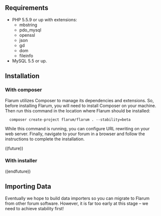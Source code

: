 ## Requirements

- PHP 5.5.9 or up with extensions:
  - mbstring
  - pdo_mysql
  - openssl
  - json
  - gd
  - dom
  - fileinfo
- MySQL 5.5 or up.

## Installation

### With composer

Flarum utilizes Composer to manage its dependencies and extensions. So, before installing Flarum, you will need to install Composer on your machine. Then run this command in the location where Flarum should be installed:

  ```
    composer create-project flarum/flarum . --stability=beta
  ```

While this command is running, you can configure URL rewriting on your web server. Finally, navigate to your forum in a browser and follow the instructions to complete the installation.

((future))
### With installer

((endfuture))

## Importing Data

Eventually we hope to build data importers so you can migrate to Flarum from other forum software. However, it is far too early at this stage – we need to achieve stability first!

